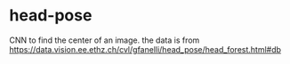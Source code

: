 # head-pose


CNN to find the center of an image. the data is from https://data.vision.ee.ethz.ch/cvl/gfanelli/head_pose/head_forest.html#db

